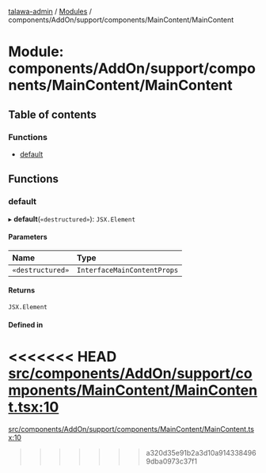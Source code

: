 [talawa-admin](../README.md) / [Modules](../modules.md) / components/AddOn/support/components/MainContent/MainContent

# Module: components/AddOn/support/components/MainContent/MainContent

## Table of contents

### Functions

- [default](components_AddOn_support_components_MainContent_MainContent.md#default)

## Functions

### default

▸ **default**(`«destructured»`): `JSX.Element`

#### Parameters

| Name | Type |
| :------ | :------ |
| `«destructured»` | `InterfaceMainContentProps` |

#### Returns

`JSX.Element`

#### Defined in

<<<<<<< HEAD
[src/components/AddOn/support/components/MainContent/MainContent.tsx:10](https://github.com/PalisadoesFoundation/talawa-admin/blob/12d9229/src/components/AddOn/support/components/MainContent/MainContent.tsx#L10)
=======
[src/components/AddOn/support/components/MainContent/MainContent.tsx:10](https://github.com/PalisadoesFoundation/talawa-admin/blob/b619a0d/src/components/AddOn/support/components/MainContent/MainContent.tsx#L10)
>>>>>>> a320d35e91b2a3d10a9143384969dba0973c37f1
